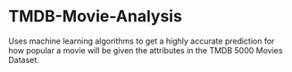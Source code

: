# TMDB-Movie-Analysis
Uses machine learning algorithms to get a highly accurate prediction for how popular a movie will be given the attributes in the TMDB 5000 Movies Dataset.

